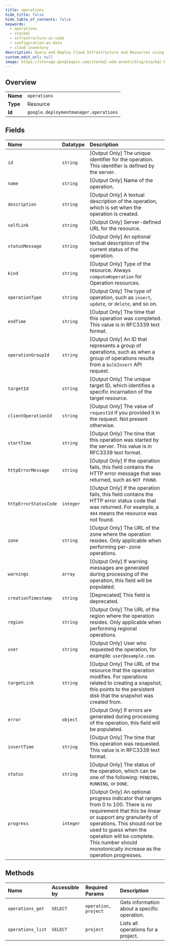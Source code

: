 ```yaml
---
title: operations
hide_title: false
hide_table_of_contents: false
keywords:
  - operations
  - stackql
  - infrastructure-as-code
  - configuration-as-data
  - cloud inventory
description: Query and Deploy Cloud Infrastructure and Resources using SQL
custom_edit_url: null
image: https://storage.googleapis.com/stackql-web-assets/blog/stackql-blog-post-featured-image.png
---
```

  
    

## Overview
<table><tbody>
<tr><td><b>Name</b></td><td><code>operations</code></td></tr>
<tr><td><b>Type</b></td><td>Resource</td></tr>
<tr><td><b>Id</b></td><td><code>google.deploymentmanager.operations</code></td></tr>
</tbody></table>

## Fields
| Name | Datatype | Description |
|:-----|:---------|:------------|
| `id` | `string` | [Output Only] The unique identifier for the operation. This identifier is defined by the server. |
| `name` | `string` | [Output Only] Name of the operation. |
| `description` | `string` | [Output Only] A textual description of the operation, which is set when the operation is created. |
| `selfLink` | `string` | [Output Only] Server-defined URL for the resource. |
| `statusMessage` | `string` | [Output Only] An optional textual description of the current status of the operation. |
| `kind` | `string` | [Output Only] Type of the resource. Always `compute#operation` for Operation resources. |
| `operationType` | `string` | [Output Only] The type of operation, such as `insert`, `update`, or `delete`, and so on. |
| `endTime` | `string` | [Output Only] The time that this operation was completed. This value is in RFC3339 text format. |
| `operationGroupId` | `string` | [Output Only] An ID that represents a group of operations, such as when a group of operations results from a `bulkInsert` API request. |
| `targetId` | `string` | [Output Only] The unique target ID, which identifies a specific incarnation of the target resource. |
| `clientOperationId` | `string` | [Output Only] The value of `requestId` if you provided it in the request. Not present otherwise. |
| `startTime` | `string` | [Output Only] The time that this operation was started by the server. This value is in RFC3339 text format. |
| `httpErrorMessage` | `string` | [Output Only] If the operation fails, this field contains the HTTP error message that was returned, such as `NOT FOUND`. |
| `httpErrorStatusCode` | `integer` | [Output Only] If the operation fails, this field contains the HTTP error status code that was returned. For example, a `404` means the resource was not found. |
| `zone` | `string` | [Output Only] The URL of the zone where the operation resides. Only applicable when performing per-zone operations. |
| `warnings` | `array` | [Output Only] If warning messages are generated during processing of the operation, this field will be populated. |
| `creationTimestamp` | `string` | [Deprecated] This field is deprecated. |
| `region` | `string` | [Output Only] The URL of the region where the operation resides. Only applicable when performing regional operations. |
| `user` | `string` | [Output Only] User who requested the operation, for example: `user@example.com`. |
| `targetLink` | `string` | [Output Only] The URL of the resource that the operation modifies. For operations related to creating a snapshot, this points to the persistent disk that the snapshot was created from. |
| `error` | `object` | [Output Only] If errors are generated during processing of the operation, this field will be populated. |
| `insertTime` | `string` | [Output Only] The time that this operation was requested. This value is in RFC3339 text format. |
| `status` | `string` | [Output Only] The status of the operation, which can be one of the following: `PENDING`, `RUNNING`, or `DONE`. |
| `progress` | `integer` | [Output Only] An optional progress indicator that ranges from 0 to 100. There is no requirement that this be linear or support any granularity of operations. This should not be used to guess when the operation will be complete. This number should monotonically increase as the operation progresses. |
## Methods
| Name | Accessible by | Required Params | Description |
|:-----|:--------------|:----------------|:------------|
| `operations_get` | `SELECT` | `operation, project` | Gets information about a specific operation. |
| `operations_list` | `SELECT` | `project` | Lists all operations for a project. |
